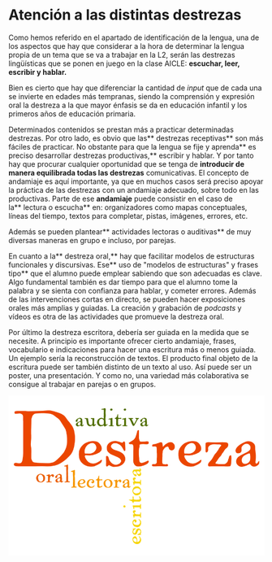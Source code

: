 # Atención a las distintas destrezas

Como hemos referido en el apartado de identificación de la lengua, una de los aspectos que hay que considerar a la hora de determinar la lengua propia de un tema que se va a trabajar en la L2, serán las destrezas lingüísticas que se ponen en juego en la clase AICLE: **escuchar, leer, escribir y hablar.**

Bien es cierto que hay que diferenciar la cantidad de _input_ que de cada una se invierte en edades más tempranas, siendo la comprensión y expresión oral la destreza a la que mayor énfasis se da en educación infantil y los primeros años de educación primaria.

Determinados contenidos se prestan más a practicar determinadas destrezas. Por otro lado, es obvio que las** destrezas receptivas** son más fáciles de practicar. No obstante para que la lengua se fije y aprenda** es preciso desarrollar destrezas productivas,** escribir y hablar. Y por tanto hay que procurar cualquier oportunidad que se tenga de **introducir de manera equilibrada todas las destrezas** comunicativas. El concepto de andamiaje es aquí importante, ya que en muchos casos será preciso apoyar la práctica de las destrezas con un andamiaje adecuado, sobre todo en las productivas. Parte de ese **andamiaje** puede consistir en el caso de la** lectura o escucha** en: organizadores como mapas conceptuales, líneas del tiempo, textos para completar, pistas, imágenes, errores, etc.

Además se pueden plantear** actividades lectoras o auditivas** de muy diversas maneras en grupo e incluso, por parejas.

En cuanto a la** destreza oral,** hay que facilitar modelos de estructuras funcionales y discursivas. Ese** uso de "modelos de estructuras" y frases tipo** que el alumno puede emplear sabiendo que son adecuadas es clave. Algo fundamental también es dar tiempo para que el alumno tome la palabra y se sienta con confianza para hablar, y cometer errores. Además de las intervenciones cortas en directo, se pueden hacer exposiciones orales más amplias y guiadas. La creación y grabación de _podcasts_ y vídeos es otra de las actividades que promueve la destreza oral.

Por último la destreza escritora, debería ser guiada en la medida que se necesite. A principio es importante ofrecer cierto andamiaje, frases, vocabulario e indicaciones para hacer una escritura más o menos guiada. Un ejemplo sería la reconstrucción de textos. El producto final objeto de la escritura puede ser también distinto de un texto al uso. Así puede ser un poster, una presentación. Y como no, una variedad más colaborativa se consigue al trabajar en parejas o en grupos.


![Wordle Destrezas](img/REAaicle_14_07_16_B1_T1_Principios_v2_img6.png)
